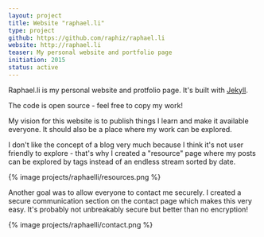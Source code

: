 ```yaml
---
layout: project
title: Website "raphael.li"
type: project
github: https://github.com/raphiz/raphael.li
website: http://raphael.li
teaser: My personal website and portfolio page
initiation: 2015
status: active
---
```


Raphael.li is my personal website and protfolio page. It's built with [Jekyll](http://jekyllrb.com/).

The code is open source - feel free to copy my work!

My vision for this website is to publish things I learn and make it available everyone. It should also be a place where my work can be explored.

I don't like the concept of a blog very much because I think it's not user friendly to explore - that's why I created a "resource" page where my posts can be explored by tags instead of an endless stream sorted by date.

{% image projects/raphaelli/resources.png %}

Another goal was to allow everyone to contact me securely. I created a secure communication section on the contact page which makes this very easy. It's probably not unbreakably secure but better than no encryption!

{% image projects/raphaelli/contact.png %}

